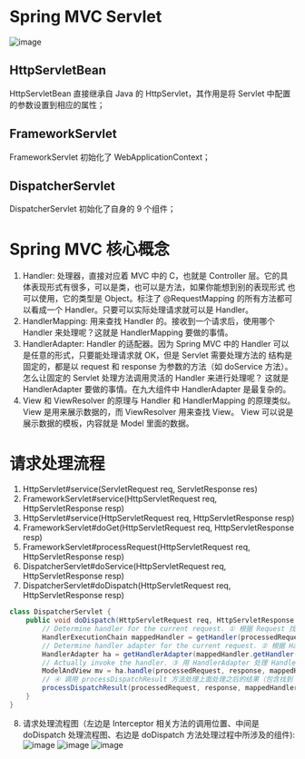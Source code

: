 # Spring MVC Servlet
![image](https://github.com/optor666/spring-webmvc-5.3.18-examples/assets/32811372/be7c6889-3a23-4459-a847-9dc6c4bd4bfe)

## HttpServletBean
HttpServletBean 直接继承自 Java 的 HttpServlet，其作用是将 Servlet 中配置的参数设置到相应的属性；

## FrameworkServlet
FrameworkServlet 初始化了 WebApplicationContext；

## DispatcherServlet
DispatcherServlet 初始化了自身的 9 个组件；

# Spring MVC 核心概念
1. Handler: 处理器，直接对应着 MVC 中的 C，也就是 Controller 层。它的具体表现形式有很多，可以是类，也可以是方法，如果你能想到别的表现形式
   也可以使用，它的类型是 Object。标注了 @RequestMapping 的所有方法都可以看成一个 Handler。只要可以实际处理请求就可以是 Handler。
2. HandlerMapping: 用来查找 Handler 的。接收到一个请求后，使用哪个 Handler 来处理呢？这就是 HandlerMapping 要做的事情。
3. HandlerAdapter: Handler 的适配器。因为 Spring MVC 中的 Handler 可以是任意的形式，只要能处理请求就 OK，但是 Servlet 需要处理方法的
   结构是固定的，都是以 request 和 response 为参数的方法（如 doService 方法）。怎么让固定的 Servlet 处理方法调用灵活的 Handler 来进行处理呢？
   这就是 HandlerAdapter 要做的事情。在九大组件中 HandlerAdapter 是最复杂的。
4. View 和 ViewResolver 的原理与 Handler 和 HandlerMapping 的原理类似。View 是用来展示数据的，而 ViewResolver 用来查找 View。
   View 可以说是展示数据的模板，内容就是 Model 里面的数据。

# 请求处理流程
1. HttpServlet#service(ServletRequest req, ServletResponse res)
2. FrameworkServlet#service(HttpServletRequest req, HttpServletResponse resp)
3. HttpServlet#service(HttpServletRequest req, HttpServletResponse resp)
4. FrameworkServlet#doGet(HttpServletRequest req, HttpServletResponse resp)
5. FrameworkServlet#processRequest(HttpServletRequest req, HttpServletResponse resp)
6. DispatcherServlet#doService(HttpServletRequest req, HttpServletResponse resp)
7. DispatcherServlet#doDispatch(HttpServletRequest req, HttpServletResponse resp)
```java
class DispatcherServlet {
    public void doDispatch(HttpServletRequest req, HttpServletResponse resp) {
        // Determine handler for the current request. ① 根据 Request 找到 Handler
        HandlerExecutionChain mappedHandler = getHandler(processedRequest);
        // Determine handler adapter for the current request. ② 根据 Handler 找到对应的 handlerAdapter
        HandlerAdapter ha = getHandlerAdapter(mappedHandler.getHandler());
        // Actually invoke the handler. ③ 用 HandlerAdapter 处理 Handler
        ModelAndView mv = ha.handle(processedRequest, response, mappedHandler.getHandler());
        // ④ 调用 processDispatchResult 方法处理上面处理之后的结果（包含找到 View，并渲染输出给用户）
        processDispatchResult(processedRequest, response, mappedHandler, mv, dispatchException);
    }
}
```
8. 请求处理流程图（左边是 Interceptor 相关方法的调用位置、中间是 doDispatch 处理流程图、右边是 doDispatch 方法处理过程中所涉及的组件):
![image](https://github.com/optor666/spring-framework/assets/32811372/475ee244-e796-453c-88d3-505f8fe8c6a1)
![image](https://github.com/optor666/spring-framework/assets/32811372/b0fbad3f-dda3-47b0-83bb-596bf469234e)
![image](https://github.com/optor666/spring-framework/assets/32811372/53eb24ac-969b-44a0-b738-87effab6a115)



